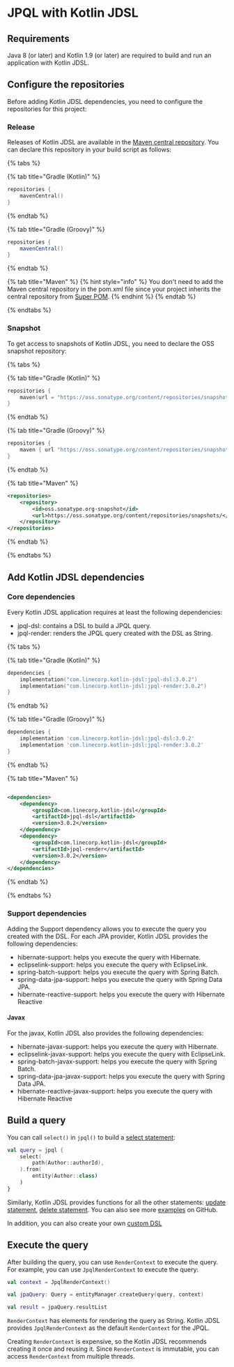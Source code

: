 # JPQL with Kotlin JDSL

## Requirements

Java 8 (or later) and Kotlin 1.9 (or later) are required to build and run an application with Kotlin JDSL.

## Configure the repositories

Before adding Kotlin JDSL dependencies, you need to configure the repositories for this project:

### Release

Releases of Kotlin JDSL are available in the [Maven central repository](https://central.sonatype.com/search?q=g%3Acom.linecorp.kotlin-jdsl).
You can declare this repository in your build script as follows:

{% tabs %}

{% tab title="Gradle (Kotlin)" %}

```kotlin
repositories {
    mavenCentral()
}
```

{% endtab %}

{% tab title="Gradle (Groovy)" %}

```groovy
repositories {
    mavenCentral()
}
```

{% endtab %}

{% tab title="Maven" %}
{% hint style="info" %}
You don't need to add the Maven central repository in the pom.xml file since your project inherits the central repository from [Super POM](https://maven.apache.org/guides/introduction/introduction-to-the-pom.html#super-pom).
{% endhint %}
{% endtab %}

{% endtabs %}

### Snapshot

To get access to snapshots of Kotlin JDSL, you need to declare the OSS snapshot repository:

{% tabs %}

{% tab title="Gradle (Kotlin)" %}

```kotlin
repositories {
    maven(url = "https://oss.sonatype.org/content/repositories/snapshots")
}
```

{% endtab %}

{% tab title="Gradle (Groovy)" %}

```groovy
repositories {
    maven { url "https://oss.sonatype.org/content/repositories/snapshots" }
}
```

{% endtab %}

{% tab title="Maven" %}

```xml
<repositories>
    <repository>
        <id>oss.sonatype.org-snapshot</id>
        <url>https://oss.sonatype.org/content/repositories/snapshots/</url>
    </repository>
</repositories>
```

{% endtab %}

{% endtabs %}

## Add Kotlin JDSL dependencies

### Core dependencies

Every Kotlin JDSL application requires at least the following dependencies:

- jpql-dsl: contains a DSL to build a JPQL query.
- jpql-render: renders the JPQL query created with the DSL as String.

{% tabs %}

{% tab title="Gradle (Kotlin)" %}

```kotlin
dependencies {
    implementation("com.linecorp.kotlin-jdsl:jpql-dsl:3.0.2")
    implementation("com.linecorp.kotlin-jdsl:jpql-render:3.0.2")
}
```

{% endtab %}

{% tab title="Gradle (Groovy)" %}

```groovy
dependencies {
    implementation 'com.linecorp.kotlin-jdsl:jpql-dsl:3.0.2'
    implementation 'com.linecorp.kotlin-jdsl:jpql-render:3.0.2'
}
```

{% endtab %}

{% tab title="Maven" %}

```xml

<dependencies>
    <dependency>
        <groupId>com.linecorp.kotlin-jdsl</groupId>
        <artifactId>jpql-dsl</artifactId>
        <version>3.0.2</version>
    </dependency>
    <dependency>
        <groupId>com.linecorp.kotlin-jdsl</groupId>
        <artifactId>jpql-render</artifactId>
        <version>3.0.2</version>
    </dependency>
</dependencies>
```

{% endtab %}

{% endtabs %}

### Support dependencies

Adding the Support dependency allows you to execute the query you created with the DSL.
For each JPA provider, Kotlin JDSL provides the following dependencies:

- hibernate-support: helps you execute the query with Hibernate.
- eclipselink-support: helps you execute the query with EclipseLink.
- spring-batch-support: helps you execute the query with Spring Batch.
- spring-data-jpa-support: helps you execute the query with Spring Data JPA.
- hibernate-reactive-support: helps you execute the query with Hibernate Reactive

#### Javax

For the javax, Kotlin JDSL also provides the following dependencies:

- hibernate-javax-support: helps you execute the query with Hibernate.
- eclipselink-javax-support: helps you execute the query with EclipseLink.
- spring-batch-javax-support: helps you execute the query with Spring Batch.
- spring-data-jpa-javax-support: helps you execute the query with Spring Data JPA.
- hibernate-reactive-javax-support: helps you execute the query with Hibernate Reactive

## Build a query

You can call `select()` in `jpql()` to build a [select statement](statements.md#select-statement):

```kotlin
val query = jpql {
    select(
        path(Author::authorId),
    ).from(
        entity(Author::class)
    )
}
```

Similarly, Kotlin JDSL provides functions for all the other statements: [update statement](statements.md#update-statement), [delete statement](statements.md#delete-statement).
You can also see more [examples](https://github.com/line/kotlin-jdsl/tree/main/example) on GitHub.

In addition, you can also create your own [custom DSL](custom-dsl.md)

## Execute the query

After building the query, you can use `RenderContext` to execute the query.
For example, you can use `JpqlRenderContext` to execute the query:

```kotlin
val context = JpqlRenderContext()

val jpaQuery: Query = entityManager.createQuery(query, context)

val result = jpaQuery.resultList
```

`RenderContext` has elements for rendering the query as String.
Kotlin JDSL provides `JpqlRenderContext` as the default `RenderContext` for the JPQL.

Creating `RenderContext` is expensive, so the Kotlin JDSL recommends creating it once and reusing it.
Since `RenderContext` is immutable, you can access `RenderContext` from multiple threads.
